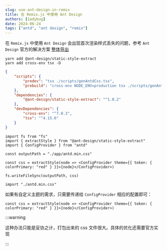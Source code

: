 ```yaml
---
slug: use-ant-design-in-remix
title: 在 Remix.js 中使用 Ant Design
authors: [1adybug]
date: 2024-06-24
tags: ["antd", "ant design", "remix"]
---
```


在 `Remix.js` 中使用 `Ant Design` 会出现首次渲染样式丢失的问题，参考 `Ant Design` 官方的解决方案 [整体导出](https://ant-design.antgroup.com/docs/react/server-side-rendering-cn#%E6%95%B4%E4%BD%93%E5%AF%BC%E5%87%BA)

```shell
yarn add @ant-design/static-style-extract
yarn add cross-env tsx -D
```

```package.json
{
    "scripts": {
        "predev": "tsx ./scripts/genAntdCss.tsx",
        "prebuild": "cross-env NODE_ENV=production tsx ./scripts/genAntdCss.tsx"
    },
    "dependencies": {
        "@ant-design/static-style-extract": "^1.0.2"
    },
    "devDependencies": {
        "cross-env": "^7.0.3",
        "tsx": "^4.15.6"
    }
}
```

```tsx
import fs from "fs"
import { extractStyle } from "@ant-design/static-style-extract"
import { ConfigProvider } from "antd"

const outputPath = "./app/antd.min.css"

const css = extractStyle(node => <ConfigProvider theme={{ token: { colorPrimary: "red" } }}>{node}</ConfigProvider>)

fs.writeFileSync(outputPath, css)
```

```tsx
import "./antd.min.css"
```

如果有自定义主题的需求，只需要传递给 `ConfigProvider` 相应的配置即可：

```tsx
const css = extractStyle(node => <ConfigProvider theme={{ token: { colorPrimary: "red" } }}>{node}</ConfigProvider>)
```

:::warning

这种办法只能是妥协之计，打包出来的 css 文件很大。具体的优化还需要官方实现

:::

